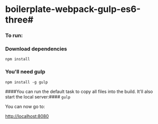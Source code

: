 # boilerplate-webpack-gulp-es6-three#
### To run: ###
### Download dependencies ###
`npm install`

### You'll need gulp ###
`npm install -g gulp`

####You can run the default task to copy all files into the build. It'll also start the local server:####
`gulp`

You can now go to: 

<http://localhost:8080>
